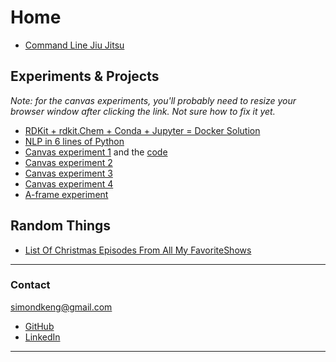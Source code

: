# Home

- [Command Line Jiu Jitsu](cljj.md)

## Experiments & Projects

_Note: for the canvas experiments, you'll probably need to resize your browser window after clicking the link. Not sure how to fix it yet._

- [RDKit + rdkit.Chem + Conda + Jupyter = Docker Solution](https://github.com/simonkeng/rdkit-jupyter-docker)
- [NLP in 6 lines of Python](word2vec-in-6-lines.html)
- [Canvas experiment 1](ameebo.html) and the [code](show_canvas_code.md)
- [Canvas experiment 2](canvas_stuff/exp.html)
- [Canvas experiment 3](canvas_stuff/expthree.html)
- [Canvas experiment 4](canvas_stuff/exptwo.html)
- [A-frame experiment](aframe-app.html)

## Random Things

- [List Of Christmas Episodes From All My FavoriteShows](ChristmasEpisodeMarathon.md)

----------

### Contact

<simondkeng@gmail.com>

- [GitHub](https://github.com/simonkeng)
- [LinkedIn](https://www.linkedin.com/in/simonkeng/)

----------
